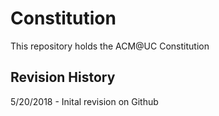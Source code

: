 # Constitution
This repository holds the ACM@UC Constitution 

## Revision History
5/20/2018 - Inital revision on Github
